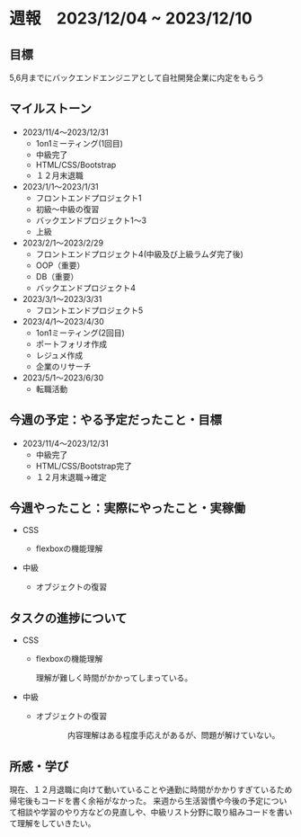 # 週報　2023/12/04 ~ 2023/12/10

## 目標
5,6月までにバックエンドエンジニアとして自社開発企業に内定をもらう

## マイルストーン
- 2023/11/4〜2023/12/31
    - 1on1ミーティング(1回目)
    - 中級完了
    - HTML/CSS/Bootstrap
    - １２月末退職
- 2023/1/1〜2023/1/31
    - フロントエンドプロジェクト1
    - 初級〜中級の復習
    - バックエンドプロジェクト1〜3
    - 上級
- 2023/2/1〜2023/2/29
    - フロントエンドプロジェクト4(中級及び上級ラムダ完了後)
    - OOP（重要）
    - DB（重要）
    - バックエンドプロジェクト4
- 2023/3/1〜2023/3/31
    - フロントエンドプロジェクト5
- 2023/4/1〜2023/4/30
    - 1on1ミーティング(2回目)
    - ポートフォリオ作成
    - レジュメ作成
    - 企業のリサーチ
- 2023/5/1〜2023/6/30
    - 転職活動

## 今週の予定：やる予定だったこと・目標
- 2023/11/4〜2023/12/31
    - 中級完了
    - HTML/CSS/Bootstrap完了
    - １２月末退職→確定

## 今週やったこと：実際にやったこと・実稼働
- CSS
    - flexboxの機能理解

- 中級
    - オブジェクトの復習

## タスクの進捗について
- CSS
    - flexboxの機能理解

        理解が難しく時間がかかってしまっている。

- 中級
    - オブジェクトの復習

      　　　　内容理解はある程度手応えがあるが、問題が解けていない。
    
## 所感・学び
現在、１２月退職に向けて動いていることや通勤に時間がかかりすぎているため帰宅後もコードを書く余裕がなかった。
来週から生活習慣や今後の予定について相談や学習のやり方などの見直しや、中級リスト分野に取り組みコードを書いて理解をしていきたい。
